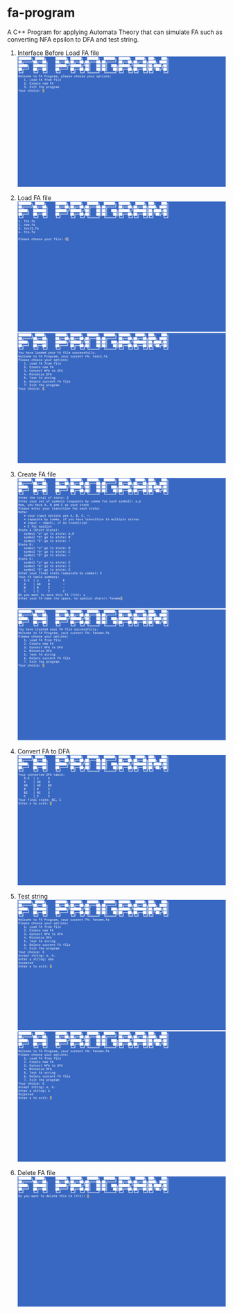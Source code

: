 # fa-program
A C++ Program for applying Automata Theory that can simulate FA such as converting NFA epsilon to DFA and test string.
1. Interface Before Load FA file
![](https://raw.githubusercontent.com/tsochetra/fa-program/master/img/1.png)

2. Load FA file
![](https://raw.githubusercontent.com/tsochetra/fa-program/master/img/2.png)
![](https://raw.githubusercontent.com/tsochetra/fa-program/master/img/3.png)

3. Create FA file
![](https://raw.githubusercontent.com/tsochetra/fa-program/master/img/4.png)
![](https://raw.githubusercontent.com/tsochetra/fa-program/master/img/5.png)

4. Convert FA to DFA
![](https://raw.githubusercontent.com/tsochetra/fa-program/master/img/6.png)

5. Test string
![](https://raw.githubusercontent.com/tsochetra/fa-program/master/img/7.png)
![](https://raw.githubusercontent.com/tsochetra/fa-program/master/img/8.png)

6. Delete FA file
![](https://raw.githubusercontent.com/tsochetra/fa-program/master/img/9.png)
